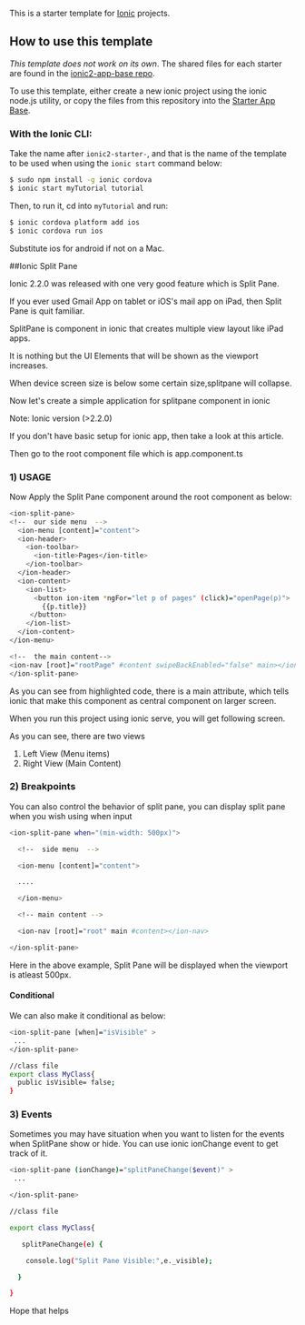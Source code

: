 This is a starter template for [Ionic](http://ionicframework.com/docs/) projects.

## How to use this template

*This template does not work on its own*. The shared files for each starter are found in the [ionic2-app-base repo](https://github.com/driftyco/ionic2-app-base).

To use this template, either create a new ionic project using the ionic node.js utility, or copy the files from this repository into the [Starter App Base](https://github.com/driftyco/ionic2-app-base).

### With the Ionic CLI:

Take the name after `ionic2-starter-`, and that is the name of the template to be used when using the `ionic start` command below:

```bash
$ sudo npm install -g ionic cordova
$ ionic start myTutorial tutorial
```

Then, to run it, cd into `myTutorial` and run:

```bash
$ ionic cordova platform add ios
$ ionic cordova run ios
```

Substitute ios for android if not on a Mac.


##Ionic Split Pane

Ionic 2.2.0 was released with one very good feature which is Split Pane.

If you ever used Gmail App on tablet or iOS's mail app on iPad, then Split Pane is quit familiar.

SplitPane is component in ionic that creates multiple view layout like iPad apps.

It is nothing but the UI Elements that will be shown as the viewport increases.

When device screen size is below some certain size,splitpane will collapse.

Now let's create a simple application for splitpane component in ionic

Note: Ionic version (>2.2.0)

If you don't have basic setup for ionic app, then take a look at this article.

Then go to the root component file which is app.component.ts

### 1) USAGE
Now Apply the Split Pane component around the root component as below:

```bash
<ion-split-pane>
<!--  our side menu  -->
  <ion-menu [content]="content">
  <ion-header>
    <ion-toolbar>
      <ion-title>Pages</ion-title>
    </ion-toolbar>
  </ion-header>
  <ion-content>
    <ion-list>
      <button ion-item *ngFor="let p of pages" (click)="openPage(p)">
        {{p.title}}
     </button>
    </ion-list>
  </ion-content>
</ion-menu>

<!--  the main content-->
<ion-nav [root]="rootPage" #content swipeBackEnabled="false" main></ion-nav>
</ion-split-pane>
```
As you can see from highlighted code, there is a main attribute, which tells ionic that make this component as central component on larger screen.

When you run this project using ionic serve, you will get following screen.

As you can see, there are two views
1. Left View (Menu items)
2. Right View (Main Content)

### 2) Breakpoints

You can also control the behavior of split pane, you can display split pane when you wish using when input

```bash
<ion-split-pane when="(min-width: 500px)">

  <!--  side menu  -->

  <ion-menu [content]="content">

  ....

  </ion-menu>

  <!-- main content -->

  <ion-nav [root]="root" main #content></ion-nav>

</ion-split-pane>
```
Here in the above example, Split Pane will be displayed when the viewport is atleast 500px.

#### Conditional
We can also make it conditional as below:
```bash
<ion-split-pane [when]="isVisible" >
 ...
</ion-split-pane>

//class file
export class MyClass{
  public isVisible= false;
}
```
### 3) Events

Sometimes you may have situation when you want to listen for the events when SplitPane show or hide.
You can use ionic ionChange event to get track of it.

```bash
<ion-split-pane (ionChange)="splitPaneChange($event)" >
 ...

</ion-split-pane>

//class file

export class MyClass{

   splitPaneChange(e) {

    console.log("Split Pane Visible:",e._visible);

  }

}
```
Hope that helps